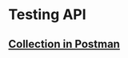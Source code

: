 # Testing API
## [Collection in Postman](https://www.postman.com/potehhha/my-workspace/collection/ugk5ot8/demoshopping?action=share&creator=38501104&active-environment=38501104-982660eb-e7ce-4f79-8879-5c87fb2e9504)
